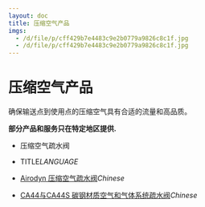 ```yaml
---
layout: doc
title: 压缩空气产品
imgs:
  - /d/file/p/cff429b7e4483c9e2b0779a9826c8c1f.jpg
  - /d/file/p/cff429b7e4483c9e2b0779a9826c8c1f.jpg
---
```


# 压缩空气产品

确保输送点到使用点的压缩空气具有合适的流量和高品质。

**部分产品和服务只在特定地区提供.**

- 压缩空气疏水阀

- TITLE*LANGUAGE*
- [Airodyn 压缩空气疏水阀](/drain-traps/Airodyn.html 'Airodyn 压缩空气疏水阀')_Chinese_
- [CA44与CA44S 碳钢材质空气和气体系统疏水阀](/drain-traps/CA44S.html 'CA44与CA44S 碳钢材质空气和气体系统疏水阀')_Chinese_

